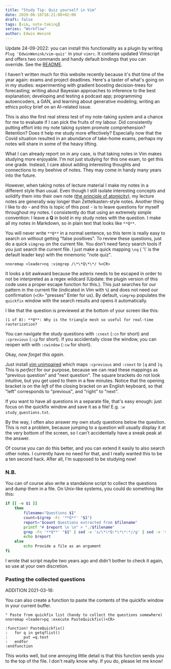 ```yaml
---
title: "Study Tip: Quiz yourself in Vim"
date: 2020-06-16T16:21:08+02:00
draft: false
tags: [vim, note-taking]
series: "Workflow"
author: Edwin Wenink
---
```


Update 24-09-2022: you can install this functionality as a plugin by writing `Plug 'EdwinWenink/vim-quiz'` in your `vimrc`.
It contains updated Vimscript and offers two commands and handy default bindings that you can override.
See the [README](https://github.com/EdwinWenink/vim-quiz/blob/master/README.md).

I haven't written much for this website recently because it's *that* time of the year again: exams and project deadlines.
Here's a taster of what's going on in my studies: experimenting with gradient boosting decision-trees for forecasting; writing about Bayesian approaches to inference to the best explanation; developing and testing a podcast app; programming autoencoders, a GAN, and learning about generative modeling; writing an ethics policy brief on an AI-related issue.

This is also the first real stress test of my note-taking system and a chance for me to evaluate if I can pick the fruits of my labour.
Did consistently putting effort into my note taking system promote comprehension? 
Retention? 
Does it help me study more effectively?
Especially now that the Covid situation resulted in an abundance of take-home exams, perhaps my notes will share in some of the heavy lifting.

What I can already report on in any case, is that taking notes in Vim makes studying more enjoyable.
I'm not just studying for this one exam, to get this one grade.
Instead, I care about adding interesting thoughts and connections to my beehive of notes.
They may come in handy many years into the future.

However, when taking notes of lecture material I make my notes in a different style than usual.
Even though I still isolate interesting concepts and solidify them into their own note ([the principle of atomicity](https://zettelkasten.de/posts/create-zettel-from-reading-notes/)), my lecture notes are generally way longer than Zettelkasten-style notes.
Another thing I like to do - and this is topic of this post - is to leave questions for myself throughout my notes.
I consistently do that using an extremely simple convention: I leave a **Q** in bold in my study notes with the question.
I make all my notes in Markdown, so in plain text that looks like `**Q**`.

You will never write `**Q**` in a normal sentence, so this term is really easy to search on without getting "false positives".
To review these questions, just do a quick `vimgrep` on the current file.
You don't need fancy search tools if you just search the current file. 
I just make a quick mapping `\nq` ( '\\' is the default leader key) with the mnemonic "note quiz".

```
nnoremap <leader>nq :vimgrep /\*\*Q\*\*/ %<CR>
```

It looks a bit awkward because the asterix needs to be escaped in order to not be interpreted as a regex wildcard (Update: the plugin version of this code uses a proper escape function for this.).
This just searches for our pattern in the current file (indicated in Vim with `%`) and does not need our confirmation (`<CR>` "presses" Enter for us). 
By default, `vimgrep` populates the `quickfix` window with the search results and opens it automatically.

I like that the question is previewed at the bottom of your screen like this:

```
(1 of 8): **Q**: Why is the triangle mesh so useful for real-time rasterization?
```

You can navigate the study questions with `:cnext` (`:cn` for short) and `:cprevious` (`:cp` for short).
If you accidentally close the window, you can reopen with with `:cwindow` (`:cw` for short).

Okay, *now forget this again*.

Just install [vim unimpaired](https://github.com/tpope/vim-unimpaired) which maps `:cprevious` and `:cnext` to `[q` and `]q`.
This is *perfect* for our purpose, because we can read these mappings as "previous question" and "next question".
The square brackets do not look intuitive, but you get used to them in a few minutes. 
Notice that the opening bracket is on the *left* of the closing bracket on an English keyboard, so that "left" corresponds to "previous", and "right" to "next".

If you want to have all questions in a separate file, that's easy enough: just focus on the quickfix window and save it as a file! E.g. `:w study_questions.txt`.

By the way, I often also answer my own study questions below the question.
This is not a problem, because jumping to a question will usually display it at the very bottom of the screen, so I can't accidentally have a sneak peak at the answer.

Of course you can do this better, and you can extend it easily to also search other notes.
I currently have no need for that, and I really wanted this to be a ten second hack.
After all, I'm supposed to be studying now!

### N.B.

You can of course also write a standalone script to collect the questions and dump them in a file.
On Unix-like systems, you could do something like this:

```bash
if [[ -e $1 ]]
	then
		filename="Questions $1"
		count=$(grep -Fc '**Q**' "$1")
		report="$count Questions extracted from $filename"
		printf "# $report \n \n" > "./$filename"
		grep -Fn '**Q**' "$1" | sed -e 's/\*\*Q:*\*\*:*//g' | sed -e 's/^/- /' >> "$filename"
		echo $report 
	else 
		echo Provide a file as an argument
fi
```

I wrote that script maybe two years ago and didn't bother to check it again, so use at your own discretion. 

### Pasting the collected questions

ADDITION 2021-03-16: 

You can also create a function to paste the contents of the quickfix window in your current buffer.

```
" Paste from quickfix list (handy to collect the questions somewhere)
nnoremap <leader>pq :execute PasteQuickfix()<CR>

:function! PasteQuickfix()
:   for q in getqflist()
:       put =q.text
:   endfor
:endfunction
```

This works well, but one annoying little detail is that this function sends you to the top of the file.
I don't really know why. 
If you do, please let me know!
